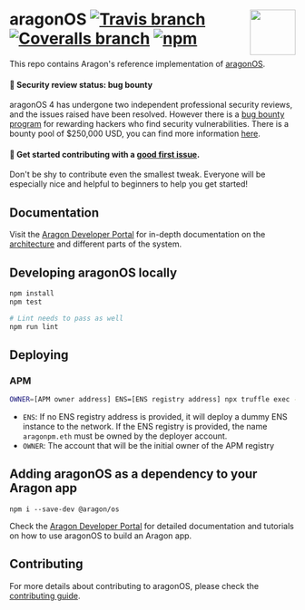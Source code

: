 # aragonOS <img align="right" src="https://raw.githubusercontent.com/aragon/design/master/readme-logo.png" height="80px" /> [![Travis branch](https://img.shields.io/travis/aragon/aragonOS/master.svg?style=for-the-badge)](https://travis-ci.org/aragon/aragonOS) [![Coveralls branch](https://img.shields.io/coveralls/aragon/aragonOS/master.svg?style=for-the-badge)](https://coveralls.io/github/aragon/aragonOS?branch=master) [![npm](https://img.shields.io/npm/v/@aragon/os.svg?style=for-the-badge)](https://www.npmjs.com/package/@aragon/os)

This repo contains Aragon's reference implementation of [aragonOS](https://hack.aragon.org/docs/aragonos-intro.html).

#### 🚨 Security review status: bug bounty
aragonOS 4 has undergone two independent professional security reviews, and the issues raised have been resolved. However there is a [bug bounty program](https://wiki.aragon.org/dev/bug_bounty/) for rewarding hackers who find security vulnerabilities. There is a bounty pool of $250,000 USD, you can find more information [here](https://wiki.aragon.org/dev/bug_bounty/).

#### 👋 Get started contributing with a [good first issue](https://github.com/aragon/aragonOS/issues?q=is%3Aissue+is%3Aopen+label%3A%22good+first+issue%22).
Don't be shy to contribute even the smallest tweak. Everyone will be especially nice and helpful to beginners to help you get started!

## Documentation

Visit the [Aragon Developer Portal](https://hack.aragon.org/docs/aragonos-intro.html) for in-depth documentation on the [architecture](https://hack.aragon.org/docs/aragonos-ref.html) and different parts of the system.

## Developing aragonOS locally

```sh
npm install
npm test

# Lint needs to pass as well
npm run lint
```

## Deploying

### APM
```sh
OWNER=[APM owner address] ENS=[ENS registry address] npx truffle exec --network [network] scripts/deploy-apm.js
```

- `ENS`: If no ENS registry address is provided, it will deploy a dummy ENS instance to the network. If the ENS registry is provided, the name `aragonpm.eth` must be owned by the deployer account.
- `OWNER`: The account that will be the initial owner of the APM registry

## Adding aragonOS as a dependency to your Aragon app

```
npm i --save-dev @aragon/os
```

Check the [Aragon Developer Portal](https://hack.aragon.org) for detailed documentation and tutorials on how to use aragonOS to build an Aragon app.

## Contributing

For more details about contributing to aragonOS, please check the [contributing guide](./CONTRIBUTING.md).
